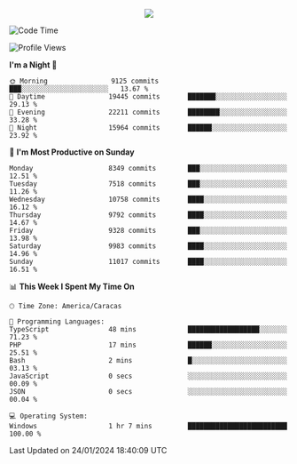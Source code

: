 <p align="center">
  <a href="http://www.github.com/thevacs">
    <img src="https://github-readme-streak-stats.herokuapp.com/?user=thevacs&stroke=ffffff&background=1c1917&ring=0891b2&fire=0891b2&currStreakNum=ffffff&currStreakLabel=0891b2&sideNums=ffffff&sideLabels=ffffff&dates=ffffff&hide_border=true" />
  </a>
</p>

<!--START_SECTION:waka-->
![Code Time](http://img.shields.io/badge/Code%20Time-1%2C943%20hrs%2054%20mins-blue)

![Profile Views](http://img.shields.io/badge/Profile%20Views-0-blue)

**I'm a Night 🦉** 

```text
🌞 Morning                9125 commits        ███░░░░░░░░░░░░░░░░░░░░░░   13.67 % 
🌆 Daytime                19445 commits       ███████░░░░░░░░░░░░░░░░░░   29.13 % 
🌃 Evening                22211 commits       ████████░░░░░░░░░░░░░░░░░   33.28 % 
🌙 Night                  15964 commits       ██████░░░░░░░░░░░░░░░░░░░   23.92 % 
```
📅 **I'm Most Productive on Sunday** 

```text
Monday                   8349 commits        ███░░░░░░░░░░░░░░░░░░░░░░   12.51 % 
Tuesday                  7518 commits        ███░░░░░░░░░░░░░░░░░░░░░░   11.26 % 
Wednesday                10758 commits       ████░░░░░░░░░░░░░░░░░░░░░   16.12 % 
Thursday                 9792 commits        ████░░░░░░░░░░░░░░░░░░░░░   14.67 % 
Friday                   9328 commits        ███░░░░░░░░░░░░░░░░░░░░░░   13.98 % 
Saturday                 9983 commits        ████░░░░░░░░░░░░░░░░░░░░░   14.96 % 
Sunday                   11017 commits       ████░░░░░░░░░░░░░░░░░░░░░   16.51 % 
```


📊 **This Week I Spent My Time On** 

```text
🕑︎ Time Zone: America/Caracas

💬 Programming Languages: 
TypeScript               48 mins             ██████████████████░░░░░░░   71.23 % 
PHP                      17 mins             ██████░░░░░░░░░░░░░░░░░░░   25.51 % 
Bash                     2 mins              █░░░░░░░░░░░░░░░░░░░░░░░░   03.13 % 
JavaScript               0 secs              ░░░░░░░░░░░░░░░░░░░░░░░░░   00.09 % 
JSON                     0 secs              ░░░░░░░░░░░░░░░░░░░░░░░░░   00.04 % 

💻 Operating System: 
Windows                  1 hr 7 mins         █████████████████████████   100.00 % 
```


 Last Updated on 24/01/2024 18:40:09 UTC
<!--END_SECTION:waka-->
